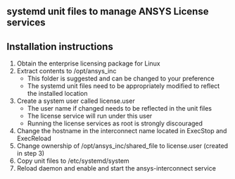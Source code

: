 ## systemd unit files to manage ANSYS License services

## Installation instructions
1. Obtain the enterprise licensing package for Linux
2. Extract contents to /opt/ansys_inc 
   * This folder is suggested and can be changed to your preference
   * The systemd unit files need to be appropriately modified to reflect the installed location
3. Create a system user called license.user
   * The user name if changed needs to be reflected in the unit files
   * The license service will run under this user
   * Running the license services as root is strongly discouraged
4. Change the hostname in the interconnect name located in ExecStop and ExecReload
5. Change ownership of /opt/ansys_inc/shared_file to license.user (created in step 3)
6. Copy unit files to /etc/systemd/system 
7. Reload daemon and enable and start the ansys-interconnect service


